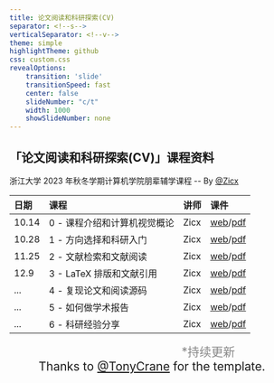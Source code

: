 ```yaml
---
title: 论文阅读和科研探索(CV)
separator: <!--s-->
verticalSeparator: <!--v-->
theme: simple
highlightTheme: github
css: custom.css
revealOptions:
    transition: 'slide'
    transitionSpeed: fast
    center: false
    slideNumber: "c/t"
    width: 1000
    showSlideNumber: none
---
```


<style>
.reveal .slides {
    border: none;
}
.reveal .slide-number {
    display: none;
}
.reveal h2 {
    text-align: center;
}
.reveal .slide-menu-button {
    display: none;
}
.reveal table {
  font-size: 21px;
}
</style>

<div class="center">

## 「论文阅读和科研探索(CV)」课程资料 <a href="https://github.com/cxzhou35/learning_cv"><i class="fab fa-github"></i></a>

浙江大学 2023 年秋冬学期计算机学院朋辈辅学课程 -- By [@Zicx](https://github.com/cxzhou35)

</div>

<div class="three-line">

| 日期  | 课程                         | 讲师 | 课件                                                                                          |
|:------|:---------------------------|:-----|:----------------------------------------------------------------------------------------------|
| 10.14 | 0 - 课程介绍和计算机视觉概论 | Zicx | [web](https://zicx.top/learning_cv/slides/site/2023-fall-pbfx/lec0/#/)/[pdf](./pdfs/lec0.pdf) |
| 10.28 | 1 - 方向选择和科研入门       | Zicx | [web](https://zicx.top/learning_cv/slides/site/2023-fall-pbfx/lec1/#/)/[pdf](./pdfs/lec1.pdf) |
| 11.25 | 2 - 文献检索和文献阅读       | Zicx | [web](https://zicx.top/learning_cv/slides/site/2023-fall-pbfx/lec2/#/)/[pdf](./pdfs/lec2.pdf) |
| 12.9  | 3 - LaTeX 排版和文献引用     | Zicx | [web](https://zicx.top/learning_cv/slides/site/2023-fall-pbfx/lec3/#/)/[pdf](./pdfs/lec3.pdf)                |
| ...   | 4 - 复现论文和阅读源码       | Zicx | [web]()/[pdf]()                                                                               |
| ...   | 5 - 如何做学术报告           | Zicx | [web]()/[pdf]()                                                                               |
| ...   | 6 - 科研经验分享             | Zicx | [web]()/[pdf]()                                                                               |

</div>

<div style="text-align: right; color: #888; margin-top: 0; margin-right: 5em; font-size: 21px;" class="heti-skip">*持续更新</div>

<footer>
<div style="text-align: center;  font-size: 21px;" class="heti-skip">Thanks to <a href="https://github.com/TonyCrane">@TonyCrane</a> for the template.</div>
</footer>
